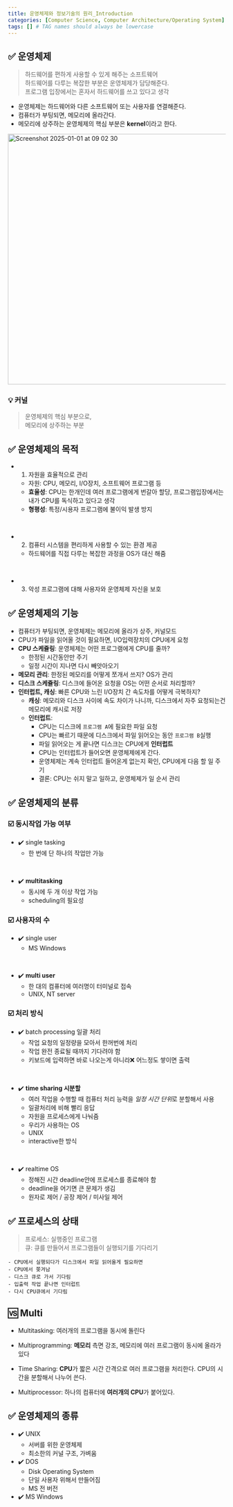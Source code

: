 ```yaml
---
title: 운영체제와 정보기술의 원리_Introduction
categories: [Computer Science, Computer Architecture/Operating System]
tags: [] # TAG names should always be lowercase
---
```


## ✅ 운영체제

> 하드웨어를 편하게 사용할 수 있게 해주는 소프트웨어 <br>
> 하드웨어를 다루는 복잡한 부분은 운영체제가 담당해준다. <br>
> 프로그램 입장에서는 혼자서 하드웨어를 쓰고 있다고 생각 <br>

- 운영체제는 하드웨어와 다른 소프트웨어 또는 사용자를 연결해준다.
- 컴퓨터가 부팅되면, 메모리에 올라간다.
- 메모리에 상주하는 운영체제의 핵심 부분은 **kernel**이라고 한다.

<img width="578" alt="Screenshot 2025-01-01 at 09 02 30" src="https://github.com/user-attachments/assets/8916af51-060a-44ea-9893-4b3550a4392b" />

### 💡 커널

> 운영체제의 핵심 부분으로, <br>
> 메모리에 상주하는 부분 <br>

## ✅ 운영체제의 목적

- 1. 자원을 효율적으로 관리
  - 자원: CPU, 메모리, I/O장치, 소프트웨어 프로그램 등
  - **효율성**: CPU는 한개인데 여러 프로그램에게 번갈아 할당, 프로그램입장에서는 내가 CPU를 독식하고 있다고 생각
  - **형평성**: 특정/시용자 프로그램에 불이익 발생 방지

<br>

- 2. 컴퓨터 시스템을 편리하게 사용할 수 있는 환경 제공
  - 하드웨어를 직접 다루는 복잡한 과정을 OS가 대신 해줌

<br>

- 3. 악성 프로그램에 대해 사용자와 운영체제 자신을 보호

## ✅ 운영체제의 기능

- 컴퓨터가 부팅되면, 운영체제는 메모리에 올라가 상주, 커널모드
- CPU가 파일을 읽어올 것이 필요하면, I/O입력장치의 CPU에게 요청
- **CPU 스케쥴링**: 운영체제는 어떤 프로그램에게 CPU를 줄까?
  - 한정된 시간동안만 주기
  - 일정 시간이 지나면 다시 빼앗아오기
- **메모리 관리**: 한정된 메모리를 어떻게 쪼개서 쓰지? OS가 관리
- **디스크 스케쥴링**: 디스크에 들어온 요청을 OS는 어떤 순서로 처리할까?
- **인터럽트, 캐싱**: 빠른 CPU와 느린 I/O장치 간 속도차를 어떻게 극복하지?
  - **캐싱**: 메모리와 디스크 사이에 속도 차이가 나니까, 디스크에서 자주 요청되는건 메모리에 캐시로 저장
  - **인터럽트**:
    - CPU는 디스크에 `프로그램 A`에 필요한 파일 요청
    - CPU는 빠르기 때문에 디스크에서 파일 읽어오는 동안 `프로그램 B`실행
    - 파일 읽어오는 게 끝나면 디스크는 CPU에게 **인터럽트**
    - CPU는 인터럽트가 들어오면 운영체제에게 간다.
    - 운영체제는 계속 인터럽트 들어온게 없는지 확인, CPU에게 다음 할 일 주기
    - 결론: CPU는 쉬지 말고 일하고, 운영체제가 일 순서 관리

## ✅ 운영체제의 분류

### ☑️ 동시작업 가능 여부

- ✔️ single tasking
  - 한 번에 단 하나의 작업만 가능 <br>

<br>

- ✔️ **multitasking**
  - 동시에 두 개 이상 작업 가능
  - scheduling의 필요성

### ☑️ 사용자의 수

- ✔️ single user
  - MS Windows

<br>

- ✔️ **multi user**
  - 한 대의 컴퓨터에 여러명이 터미널로 접속
  - UNIX, NT server

### ☑️ 처리 방식

- ✔️ batch processing 일괄 처리
  - 작업 요청의 일정량을 모아서 한꺼번에 처리
  - 작업 완전 종료될 때까지 기다려야 함
  - 키보드에 입력하면 바로 나오는게 아니라❌ 어느정도 쌓이면 출력

<br>

- ✔️ **time sharing 시분할**
  - 여러 작업을 수행할 때 컴퓨터 처리 능력을 *일정 시간 단위*로 분할해서 사용
  - 일괄처리에 비해 빨리 응답
  - 자원을 프로세스에게 나눠줌
  - 우리가 사용하는 OS
  - UNIX
  - interactive한 방식

<br>

- ✔️ realtime OS
  - 정해진 시간 deadline안에 프로세스를 종료해야 함
  - deadline을 어기면 큰 문제가 생김
  - 원자로 제어 / 공장 제어 / 미사일 제어

## ✅ 프로세스의 상태

> 프로세스: 실행중인 프로그램 <br>
> 큐: 큐를 만들어서 프로그램들이 실행되기를 기다리기 <br>

    - CPU에서 실행되다가 디스크에서 파일 읽어올게 필요하면
    - CPU에서 쫒겨남
    - 디스크 큐로 가서 기다림
    - 입출력 작업 끝나면 인터럽트
    - 다시 CPU큐에서 기다림

## 🆚 Multi

- Multitasking: 여러개의 프로그램을 동시에 돌린다
- Multiprogramming: **메모리** 측면 강조, 메모리에 여러 프로그램이 동시에 올라가 있다
- Time Sharing: **CPU**가 짧은 시간 간격으로 여러 프로그램을 처리한다. CPU의 시간을 분할해서 나누어 쓴다.

- Multiprocessor: 하나의 컴퓨터에 **여러개의 CPU**가 붙어있다.

## ✅ 운영체제의 종류

- ✔️ UNIX
  - 서버를 위한 운영체제
  - 최소한의 커널 구조, 가벼움
- ✔️ DOS
  - Disk Operating System
  - 단일 사용자 위해서 만들어짐
  - MS 전 버전
- ✔️ MS Windows
